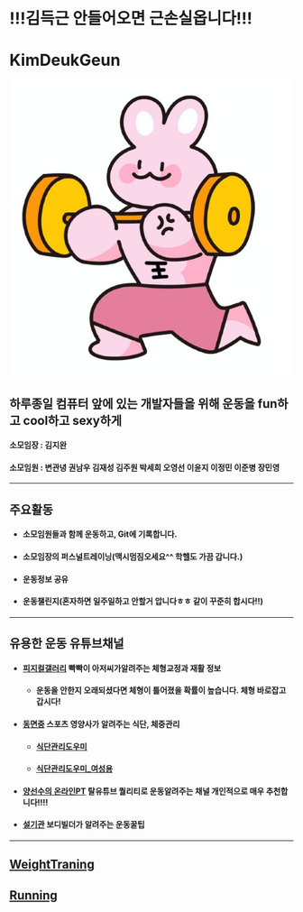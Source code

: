 # **!!!김득근 안들어오면 근손실옵니다!!!**
# KimDeukGeun
![김두근](/김두근씨.jpg)
## 하루종일 컴퓨터 앞에 있는 개발자들을 위해 운동을 fun하고 cool하고 sexy하게
#### 소모임장 : 김지완 
#### 소모임원 : 변관녕 권남우 김재성 김주원 박세희 오영선 이윤지 이정민 이준병 장민영
<hr/>

## 주요활동
* #### 소모임원들과 함께 운동하고, Git에 기록합니다.
* #### 소모임장의 퍼스널트레이닝(맥시멈짐오세요^^ 학헬도 가끔 갑니다.)
* #### 운동정보 공유
* #### 운동챌린지(혼자하면 일주일하고 안할거 압니다ㅎㅎ 같이 꾸준히 합시다!!)
<hr/>

## 유용한 운동 유튜브채널
* #### [피지컬갤러리](https://www.youtube.com/channel/UCdtRAcd3L_UpV4tMXCw63NQ) 빡빡이 아저씨가알려주는 체형교정과 재활 정보
    * #### 운동을 안한지 오래되셨다면 체형이 틀어졌을 확률이 높습니다. 체형 바로잡고 갑시다!
* #### [동면중](https://www.youtube.com/c/%EB%8F%99%EB%A9%B4%EC%A4%911989/about) 스포츠 영양사가 알려주는 식단, 체중관리
    * #### [식단관리도우미](https://github.com/Kim-Jiwan/KimDeukGeun/tree/master/%EC%9D%B4%EA%B1%B0%20%EB%88%84%EB%A5%B4%EB%A9%B4%20%EC%82%B4%EB%B9%A0%EC%A7%90)
    * #### [식단관리도우미_여성용](https://github.com/Kim-Jiwan/KimDeukGeun/tree/master/%EC%9D%B4%EA%B1%B0%20%EB%88%84%EB%A5%B4%EB%A9%B4%20%EC%82%B4%EB%B9%A0%EC%A7%90)
* #### [양선수의 온라인PT](https://www.youtube.com/c/yangcoach/about) 탈유튜브 퀄리티로 운동알려주는 채널 개인적으로 매우 추천합니다!!!!
* #### [설기관](https://www.youtube.com/channel/UCMA7GmwOUuvSlM4XUhN2JFA) 보디빌더가 알려주는 운동꿀팁
<hr/>

## 
## [WeightTraning](https://github.com/Kim-Jiwan/KimDeukGeun/blob/master/WeightTraining/WeightTraining.md)
## [Running]()